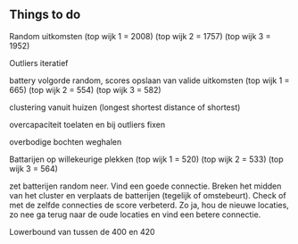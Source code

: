 ## Things to do

Random uitkomsten (top wijk 1 = 2008) (top wijk 2 = 1757) (top wijk 3 = 1952)

Outliers iteratief

battery volgorde random, scores opslaan van valide uitkomsten (top wijk 1 = 665) (top wijk 2 = 554) (top wijk 3 = 582)

clustering vanuit huizen (longest shortest distance of shortest)

overcapaciteit toelaten en bij outliers fixen

overbodige bochten weghalen

Battarijen op willekeurige plekken (top wijk 1 = 520) (top wijk 2 = 533) (top wijk 3 = 564)

zet batterijen random neer. Vind een goede connectie. Breken het midden van het cluster en verplaats de batterijen (tegelijk of omstebeurt). Check of met de zelfde connecties de score verbeterd. Zo ja, hou de nieuwe locaties, zo nee ga terug naar de oude locaties en vind een betere connectie.

Lowerbound van tussen de 400 en 420
